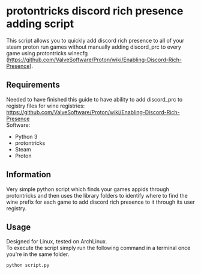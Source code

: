 # protontricks discord rich presence adding script
This script allows you to quickly add discord rich presence to all of your steam proton run games without manually adding discord_prc to every game using protontricks winecfg (https://github.com/ValveSoftware/Proton/wiki/Enabling-Discord-Rich-Presence).
## Requirements
Needed to have finished this guide to have ability to add discord_prc to registry files for wine registries: \
https://github.com/ValveSoftware/Proton/wiki/Enabling-Discord-Rich-Presence \
Software:
- Python 3
- protontricks
- Steam
- Proton
## Information
Very simple python script which finds your games appids through protontricks and then uses the library folders to identify where to find the wine prefix for each game to add discord rich presence to it through its user registry.
## Usage
Designed for Linux, tested on ArchLinux. \
To execute the script simply run the following command in a terminal once you're in the same folder.
```
python script.py
```
